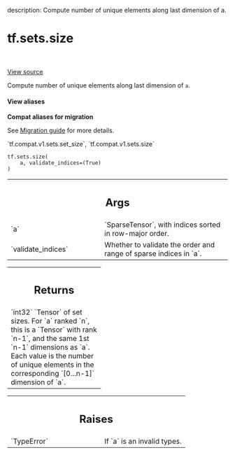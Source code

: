 description: Compute number of unique elements along last dimension of a.

<div itemscope itemtype="http://developers.google.com/ReferenceObject">
<meta itemprop="name" content="tf.sets.size" />
<meta itemprop="path" content="Stable" />
</div>

# tf.sets.size

<!-- Insert buttons and diff -->

<table class="tfo-notebook-buttons tfo-api nocontent" align="left">

</table>

<a target="_blank" href="/code/stable/tensorflow/python/ops/sets_impl.py">View source</a>



Compute number of unique elements along last dimension of `a`.

<section class="expandable">
  <h4 class="showalways">View aliases</h4>
  <p>
<b>Compat aliases for migration</b>
<p>See
<a href="https://www.tensorflow.org/guide/migrate">Migration guide</a> for
more details.</p>
<p>`tf.compat.v1.sets.set_size`, `tf.compat.v1.sets.size`</p>
</p>
</section>

<pre class="devsite-click-to-copy prettyprint lang-py tfo-signature-link">
<code>tf.sets.size(
    a, validate_indices=(True)
)
</code></pre>



<!-- Placeholder for "Used in" -->


<!-- Tabular view -->
 <table class="responsive fixed orange">
<colgroup><col width="214px"><col></colgroup>
<tr><th colspan="2"><h2 class="add-link">Args</h2></th></tr>

<tr>
<td>
`a`
</td>
<td>
`SparseTensor`, with indices sorted in row-major order.
</td>
</tr><tr>
<td>
`validate_indices`
</td>
<td>
Whether to validate the order and range of sparse indices
in `a`.
</td>
</tr>
</table>



<!-- Tabular view -->
 <table class="responsive fixed orange">
<colgroup><col width="214px"><col></colgroup>
<tr><th colspan="2"><h2 class="add-link">Returns</h2></th></tr>
<tr class="alt">
<td colspan="2">
`int32` `Tensor` of set sizes. For `a` ranked `n`, this is a `Tensor` with
rank `n-1`, and the same 1st `n-1` dimensions as `a`. Each value is the
number of unique elements in the corresponding `[0...n-1]` dimension of `a`.
</td>
</tr>

</table>



<!-- Tabular view -->
 <table class="responsive fixed orange">
<colgroup><col width="214px"><col></colgroup>
<tr><th colspan="2"><h2 class="add-link">Raises</h2></th></tr>

<tr>
<td>
`TypeError`
</td>
<td>
If `a` is an invalid types.
</td>
</tr>
</table>

